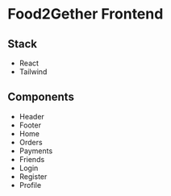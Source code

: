 # Food2Gether Frontend

## Stack

- React
- Tailwind

## Components

- Header
- Footer
- Home
- Orders
- Payments
- Friends
- Login
- Register
- Profile